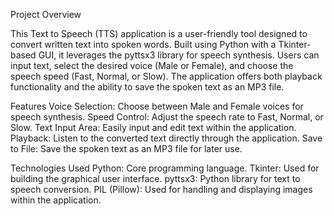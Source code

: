 Project Overview

This Text to Speech (TTS) application is a user-friendly tool designed to convert written text into spoken words. Built using Python with a Tkinter-based GUI, it leverages the pyttsx3 library for speech synthesis. Users can input text, select the desired voice (Male or Female), and choose the speech speed (Fast, Normal, or Slow). The application offers both playback functionality and the ability to save the spoken text as an MP3 file.

Features
		Voice Selection: Choose between Male and Female voices for speech synthesis.
		Speed Control: Adjust the speech rate to Fast, Normal, or Slow.
		Text Input Area: Easily input and edit text within the application.
		Playback: Listen to the converted text directly through the application.
		Save to File: Save the spoken text as an MP3 file for later use.
  
Technologies Used
    Python: Core programming language.
    Tkinter: Used for building the graphical user interface.
    pyttsx3: Python library for text to speech conversion.
    PIL (Pillow): Used for handling and displaying images within the application.
